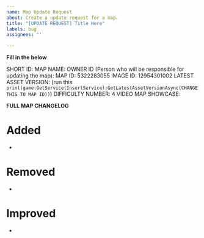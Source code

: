 ```yaml
---
name: Map Update Request
about: Create a update request for a map.
title: "[UPDATE REQUEST] Title Here"
labels: bug
assignees: ''

---
```


**Fill in the below**

SHORT ID: 
MAP NAME: 
OWNER ID (Person who will be responsible for updating the map): 
MAP ID: 5322283055
IMAGE ID: 12954301002
LATEST ASSET VERSION: (run this `print(game:GetService(InsertService):GetLatestAssetVersionAsync(CHANGE THIS TO MAP ID))`)
DIFFICULTY NUMBER: 4 
VIDEO MAP SHOWCASE:

**FULL MAP CHANGELOG**

# Added
 *
# Removed
 * 

# Improved
 *

